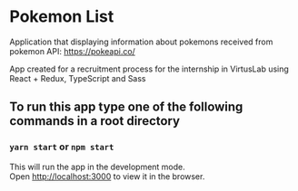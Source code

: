 # Pokemon List

Application that displaying information about pokemons received from pokemon API: https://pokeapi.co/

App created for a recruitment process for the internship in VirtusLab using React + Redux, TypeScript and Sass

## To run this app type one of the following commands in a root directory
### `yarn start` or `npm start`

This will run the app in the development mode.\
Open [http://localhost:3000](http://localhost:3000) to view it in the browser.
